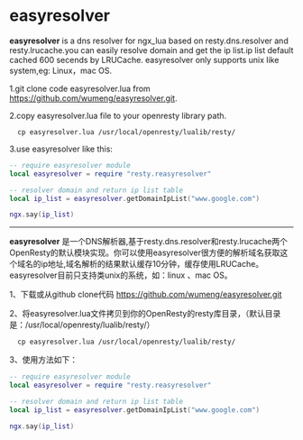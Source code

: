 # easyresolver

**easyresolver** is a dns resolver for ngx_lua based on resty.dns.resolver and resty.lrucache.you can easily resolve domain and get the ip list.ip list default cached 600 secends by LRUCache. easyresolver only supports unix like system,eg: Linux，mac OS.

1.git clone code easyresolver.lua from https://github.com/wumeng/easyresolver.git.

2.copy easyresolver.lua file to your openresty library path.

``` shell
  cp easyresolver.lua /usr/local/openresty/lualib/resty/
```  
  
3.use easyresolver like this:

``` lua
-- require easyresolver module
local easyresolver = require "resty.reasyresolver"

-- resolver domain and return ip list table
local ip_list = easyresolver.getDomainIpList("www.google.com")

ngx.say(ip_list)
``` 
---

**easyresolver** 是一个DNS解析器,基于resty.dns.resolver和resty.lrucache两个OpenResty的默认模块实现。你可以使用easyresolver很方便的解析域名获取这个域名的ip地址,域名解析的结果默认缓存10分钟，缓存使用LRUCache。easyresolver目前只支持类unix的系统，如：linux 、mac OS。

1、下载或从github clone代码 https://github.com/wumeng/easyresolver.git

2、将easyresolver.lua文件拷贝到你的OpenResty的resty库目录，（默认目录是：/usr/local/openresty/lualib/resty/）

``` shell
  cp easyresolver.lua /usr/local/openresty/lualib/resty/
```  
3、使用方法如下：

``` lua
-- require easyresolver module
local easyresolver = require "resty.reasyresolver"

-- resolver domain and return ip list table
local ip_list = easyresolver.getDomainIpList("www.google.com")

ngx.say(ip_list)
``` 